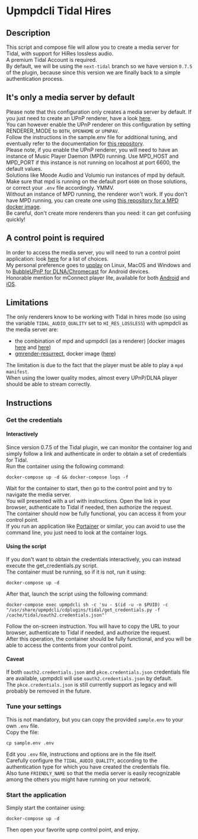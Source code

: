 # Upmpdcli Tidal Hires

## Description

This script and compose file will allow you to create a media server for Tidal, with support for HiRes lossless audio.  
A premium Tidal Account is required.  
By default, we will be using the `next-tidal` branch so we have version `0.7.5` of the plugin, because since this version we are finally back to a simple authentication process.  

## It's only a media server by default

Please note that this configuration only creates a media server by default.
If you just need to create an UPnP renderer, have a look [here](https://github.com/GioF71/audio-tools/tree/main/players/upnp-renderer/upnp-renderer-simple).  
You can however enable the UPnP renderer on this configuration by setting RENDERER_MODE to `BOTH`, `OPENHOME` or `UPNPAV`.  
Follow the instructions in the sample.env file for additional tuning, and eventually refer to the documentation for [this repository](https://github.com/GioF71/upmpdcli-docker).  
Please note, if you enable the UPnP renderer, you will need to have an instance of Music Player Daemon (MPD) running. Use MPD_HOST and MPD_PORT if this instance is not running on localhost at port 6600, the default values.  
Solutions like Moode Audio and Volumio run instances of mpd by default. Make sure that mpd is running on the default port `6600` on those solutions, or correct your `.env` file accordingly. YMMV.  
Without an instance of MPD running, the renderer won't work. If you don't have MPD running, you can create one using [this repository for a MPD docker image](https://github.com/GioF71/mpd-alsa-docker).  
Be careful, don't create more renderers than you need: it can get confusing quickly!  

## A control point is required

In order to access the media server, you will need to run a control point application: look [here](https://en.wikipedia.org/wiki/List_of_UPnP_AV_media_servers_and_clients#UPnP_control_points_and_player_software) for a list of choices.  
My personal preference goes to [upplay](https://www.lesbonscomptes.com/upplay/index.html) on Linux, MacOS and Windows and to [BubbleUPnP for DLNA/Chromecast](https://play.google.com/store/apps/details?id=com.bubblesoft.android.bubbleupnp&hl=en) for Android devices.  
Honorable mention for mConnect player lite, available for both [Android](https://play.google.com/store/apps/details?id=com.conversdigital&hl=en) and [iOS](https://apps.apple.com/it/app/mconnect-player-lite/id507379024).  

## Limitations

The only renderers know to be working with Tidal in hires mode (so using the variable `TIDAL_AUDIO_QUALITY` set to `HI_RES_LOSSLESS`) with upmpdcli as the media server are:

- the combination of mpd and upmpdcli (as a renderer) [docker images [here](https://github.com/GioF71/mpd-alsa-docker) and [here](https://github.com/GioF71/upmpdcli-docker))
- [gmrender-resurrect](https://github.com/hzeller/gmrender-resurrect), docker image ([here](https://github.com/GioF71/gmrender-resurrect-docker))
  
The limitation is due to the fact that the player must be able to play a `mpd manifest`.  
When using the lower quality modes, almost every UPnP/DLNA player should be able to stream correctly.

## Instructions

### Get the credentials

#### Interactively

Since version 0.7.5 of the Tidal plugin, we can monitor the container log and simply follow a link and authenticate in order to obtain a set of credentials for Tidal.  
Run the container using the following command:

`docker-compose up -d && docker-compose logs -f`

Wait for the container to start, then go to the control point and try to navigate the media server.  
You will presented with a url with instructions. Open the link in your browser, authenticate to Tidal if needed, then authorize the request.  
The container should now be fully functional, you can access it from your control point.  
If you run an application like [Portainer](https://www.portainer.io/) or similar, you can avoid to use the command line, you just need to look at the container logs.  

#### Using the script

If you don't want to obtain the credentials interactively, you can instead execute the get_credentials.py script.  
The container must be running, so if it is not, run it using:

`docker-compose up -d`

After that, launch the script using the following command:

`docker-compose exec upmpdcli sh -c 'su - $(id -u -n $PUID) -c "/usr/share/upmpdcli/cdplugins/tidal/get_credentials.py -f /cache/tidal/oauth2.credentials.json"'`

Follow the on-screen instruction. You will have to copy the URL to your browser, authenticate to Tidal if needed, and authorize the request.  
After this operation, the container should be fully functional, and you will be able to access the contents from your control point.  

#### Caveat

If both `oauth2.credentials.json` and `pkce.credentials.json` credentials file are available, upmpdcli will use `oauth2.credentials.json` by default.  
The `pkce.credentials.json` is still currently support as legacy and will probably be removed in the future.  

### Tune your settings

This is not mandatory, but you can copy the provided `sample.env` to your own `.env` file.  
Copy the file:

```text
cp sample.env .env
```

Edit you `.env` file, instructions and options are in the file itself.  
Carefully configure the `TIDAL_AUDIO_QUALITY`, according to the authentication type for which you have created the credentials file.  
Also tune `FRIENDLY_NAME` so that the media server is easily recognizable among the others you might have running on your network.  

### Start the application

Simply start the container using:

`docker-compose up -d`

Then open your favorite upnp control point, and enjoy.  
